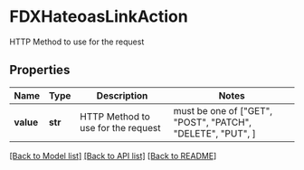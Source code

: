 # FDXHateoasLinkAction

HTTP Method to use for the request

## Properties
Name | Type | Description | Notes
------------ | ------------- | ------------- | -------------
**value** | **str** | HTTP Method to use for the request |  must be one of ["GET", "POST", "PATCH", "DELETE", "PUT", ]

[[Back to Model list]](../README.md#documentation-for-models) [[Back to API list]](../README.md#documentation-for-api-endpoints) [[Back to README]](../README.md)


